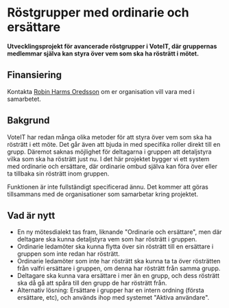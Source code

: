 # Röstgrupper med ordinarie och ersättare

**Utvecklingsprojekt för avancerade röstgrupper i VoteIT, där gruppernas medlemmar själva kan styra över vem som ska ha rösträtt i mötet.**

## Finansiering

Kontakta [Robin Harms Oredsson](mailto:robin@betahaus.net) om er organisation vill vara med i samarbetet.

## Bakgrund

VoteIT har redan många olika metoder för att styra över vem som ska ha rösträtt i ett möte. Det går även att bjuda in med specifika roller direkt till en grupp. Däremot saknas möjlighet för deltagarna i gruppen att detaljstyra vilka som ska ha rösträtt just nu. I det här projektet bygger vi ett system med ordinarie och ersättare, där ordinarie ombud själva kan föra över eller ta tillbaka sin rösträtt inom gruppen.

Funktionen är inte fullständigt specificerad ännu. Det kommer att göras tillsammans med de organisationer som samarbetar kring projektet.

## Vad är nytt

- En ny mötesdialekt tas fram, liknande "Ordinarie och ersättare", men där deltagare ska kunna detaljstyra vem som har rösträtt i gruppen.
- Ordinarie ledamöter ska kunna flytta över sin rösträtt till en ersättare i gruppen som inte redan har rösträtt.
- Ordinarie ledamöter som inte har rösträtt ska kunna ta ta över rösträtten från valfri ersättare i gruppen, om denna har rösträtt från samma grupp.
- Deltagare ska kunna vara ersättare i mer än en grupp, och dess rösträtt ska då gå att spåra till den grupp de har rösträtt från.
- Alternativ lösning: Ersättare i grupper har en intern ordning (första ersättare, etc), och används ihop med systemet "Aktiva användare".
